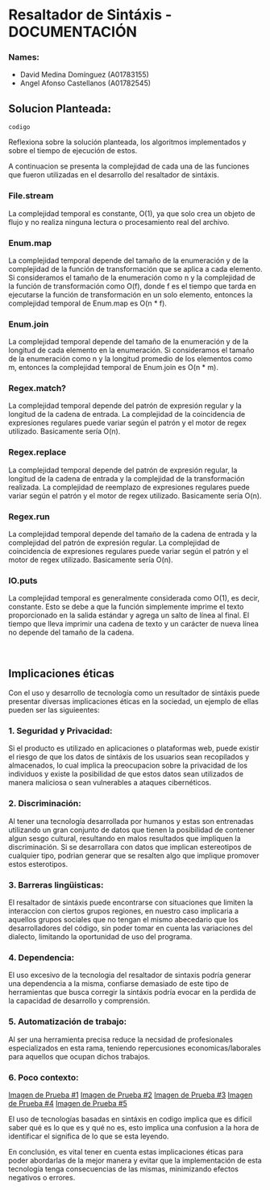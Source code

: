 # Resaltador de Sintáxis - DOCUMENTACIÓN


### Names:
- David Medina Domínguez (A01783155)
- Angel Afonso Castellanos (A01782545)

## Solucion Planteada:

```{elixir}
codigo
```

Reflexiona sobre la solución planteada, los algoritmos implementados y sobre el tiempo de ejecución de estos.


A continuacion se presenta la complejidad de cada una de las funciones que fueron utilizadas en el desarrollo del resaltador de sintáxis.

### File.stream

La complejidad temporal es constante, O(1), ya que solo crea un objeto de flujo y no realiza ninguna lectura o procesamiento real del archivo.

### Enum.map

La complejidad temporal depende del tamaño de la enumeración y de la complejidad de la función de transformación que se aplica a cada elemento. Si consideramos el tamaño de la enumeración como n y la complejidad de la función de transformación como O(f), donde f es el tiempo que tarda en ejecutarse la función de transformación en un solo elemento, entonces la complejidad temporal de Enum.map es O(n * f).

### Enum.join

La complejidad temporal depende del tamaño de la enumeración y de la longitud de cada elemento en la enumeración. Si consideramos el tamaño de la enumeración como n y la longitud promedio de los elementos como m, entonces la complejidad temporal de Enum.join es O(n * m).

### Regex.match?

La complejidad temporal depende del patrón de expresión regular y la longitud de la cadena de entrada. La complejidad de la coincidencia de expresiones regulares puede variar según el patrón y el motor de regex utilizado. Basicamente sería O(n).

### Regex.replace

La complejidad temporal depende del patrón de expresión regular, la longitud de la cadena de entrada y la complejidad de la transformación realizada. La complejidad de reemplazo de expresiones regulares puede variar según el patrón y el motor de regex utilizado. Basicamente sería O(n).

### Regex.run

La complejidad temporal depende del tamaño de la cadena de entrada y la complejidad del patrón de expresión regular. La complejidad de coincidencia de expresiones regulares puede variar según el patrón y el motor de regex utilizado. Basicamente sería O(n).

### IO.puts

La complejidad temporal es generalmente considerada como O(1), es decir, constante. Esto se debe a que la función simplemente imprime el texto proporcionado en la salida estándar y agrega un salto de línea al final. El tiempo que lleva imprimir una cadena de texto y un carácter de nueva línea no depende del tamaño de la cadena.

<br>

## Implicaciones éticas

Con el uso y desarrollo de tecnología como un resultador de sintáxis puede presentar diversas implicaciones éticas en la sociedad, un ejemplo de ellas pueden ser las siguieentes:

### 1. Seguridad y Privacidad: 
Si el producto es utilizado en aplicaciones o plataformas web, puede existir el riesgo de que los datos de sintáxis de los usuarios sean recopilados y almacenados, lo cual implica la preocupacion sobre la privacidad de los individuos y existe la posibilidad de que estos datos sean utilizados de manera maliciosa o sean vulnerables a ataques cibernéticos.

### 2. Discriminación: 
Al tener una tecnología desarrollada por humanos y estas son entrenadas utilizando un gran conjunto de datos que tienen la posibilidad de contener algun sesgo cultural, resultando en malos resultados que impliquen la discriminación. Si se desarrollara con datos que implican estereotipos de cualquier tipo, podrian generar que se resalten algo que implique promover estos esterotipos.

### 3. Barreras lingüisticas:
El resaltador de sintáxis puede encontrarse con situaciones que limiten la interaccion con ciertos grupos regiones, en nuestro caso implicaria a aquellos grupos sociales que no tengan el mismo abecedario que los desarrolladores del código, sin poder tomar en cuenta las variaciones del dialecto, limitando la oportunidad de uso del programa.

### 4. Dependencia:
El uso excesivo de la tecnologia del resaltador de sintaxis podría generar una dependencia a la misma, confiarse demasiado de este tipo de herramientas que busca corregir la sintáxis podría evocar en la perdida de la capacidad de desarrollo y comprensión.

### 5. Automatización de trabajo:
Al ser una herramienta precisa reduce la necsidad de profesionales especializados en esta rama, teniendo repercusiones economicas/laborales para aquellos que ocupan dichos trabajos.

### 6. Poco contexto:
[Imagen de Prueba #1](/ResaltadorSintaxis/Img1.jpg "Prueba 1")
[Imagen de Prueba #2](/ResaltadorSintaxis/img2.jpg "Prueba 2")
[Imagen de Prueba #3](/ResaltadorSintaxis/img3.jpg "Prueba 3")
[Imagen de Prueba #4](/ResaltadorSintaxis/img4.jpg "Prueba 4")
[Imagen de Prueba #5](/ResaltadorSintaxis/img5.jpg "Prueba 5")


El uso de tecnologías basadas en sintáxis en codigo implica que es difícil saber qué es lo que es y qué no es, esto implica una confusion a la hora de identificar el significa de lo que se esta leyendo.

En conclusión, es vital tener en cuenta estas implicaciones éticas para poder abordarlas de la mejor manera y evitar que la implementación de esta tecnología tenga consecuencias de las mismas, minimizando efectos negativos o errores.
